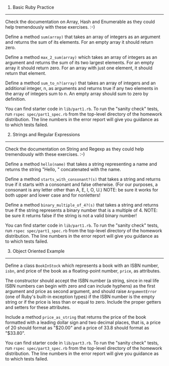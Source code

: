 1) Basic Ruby Practice
-----------------------

Check the documentation on Array, Hash and Enumerable as they could help tremendously with these exercises. :-)

Define a method `sum(array)` that takes an array of integers as an argument and returns the sum of its elements. For an empty array it should return zero.

Define a method `max_2_sum(array)` which takes an array of integers as an argument and returns the sum of its two largest elements. For an empty array it should return zero. For an array with just one element, it should return that element. 

Define a method `sum_to_n?(array)` that takes an array of integers and an additional integer, n, as arguments and returns true if any two elements in the array of integers sum to n. An empty array should sum to zero by definition.

You can find starter code in `lib/part1.rb`.
To run the "sanity check" tests, run
`rspec spec/part1_spec.rb` 
from the top-level directory of the homework distribution.
The line numbers in the error report will give you guidance as to which
tests failed.


2) Strings and Regular Expressions
-----------------------

Check the documentation on String and Regexp as they could help tremendously with these exercises. :-)

Define a method `hello(name)` that takes a string representing a name and returns the string "Hello, " concatenated with the name.

Define a method `starts_with_consonant?(s)` that takes a string and returns true if it starts with a consonant and false otherwise. (For our purposes, a consonant is any letter other than A, E, I, O, U.) NOTE: be sure it works for both upper and lower case and for nonletters!

Define a method `binary_multiple_of_4?(s)` that takes a string and returns true if the string represents a binary number that is a multiple of 4. NOTE: be sure it returns false if the string is not a valid binary number!


You can find starter code in `lib/part1.rb`.
To run the "sanity check" tests, run
`rspec spec/part1_spec.rb` 
from the top-level directory of the homework distribution.
The line numbers in the error report will give you guidance as to which
tests failed.


3) Object Oriented Example
-----------------------

Define a class `BookInStock` which represents a book with an ISBN
number, `isbn`, and price of the book as a floating-point number,
`price`, as attributes.  

The constructor should accept the ISBN number
(a string, since in real life ISBN numbers can begin with zero and can
include hyphens) as the first argument and price as second argument, and
should raise `ArgumentError` (one of Ruby's built-in exception types) if
the ISBN number is the empty string or if the price is less than or
equal to zero.  Include the proper getters and setters for these
attributes.

Include a method `price_as_string` that returns the price of
the book formatted with a leading dollar sign and two decimal places, that is, a price
of 20 should format as "$20.00" and a price of 33.8 should format as
"$33.80".

You can find starter code in `lib/part3.rb`.
To run the "sanity check" tests, run
`rspec spec/part3_spec.rb` 
from the top-level directory of the homework distribution.
The line numbers in the error report will give you guidance as to which
tests failed.
